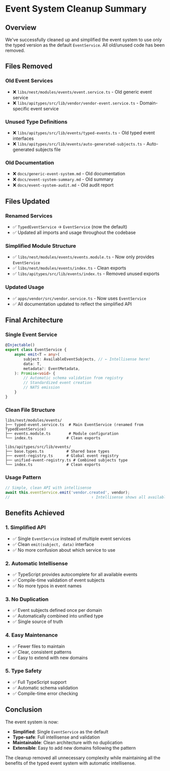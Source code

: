 # Event System Cleanup Summary

## Overview

We've successfully cleaned up and simplified the event system to use only the typed version as the default `EventService`. All old/unused code has been removed.

## Files Removed

### **Old Event Services**

- ❌ `libs/nest/modules/events/event.service.ts` - Old generic event service
- ❌ `libs/apitypes/src/lib/vendor/vendor-event.service.ts` - Domain-specific event service

### **Unused Type Definitions**

- ❌ `libs/apitypes/src/lib/events/typed-events.ts` - Old typed event interfaces
- ❌ `libs/apitypes/src/lib/events/auto-generated-subjects.ts` - Auto-generated subjects file

### **Old Documentation**

- ❌ `docs/generic-event-system.md` - Old documentation
- ❌ `docs/event-system-summary.md` - Old summary
- ❌ `docs/event-system-audit.md` - Old audit report

## Files Updated

### **Renamed Services**

- ✅ `TypedEventService` → `EventService` (now the default)
- ✅ Updated all imports and usage throughout the codebase

### **Simplified Module Structure**

- ✅ `libs/nest/modules/events/events.module.ts` - Now only provides `EventService`
- ✅ `libs/nest/modules/events/index.ts` - Clean exports
- ✅ `libs/apitypes/src/lib/events/index.ts` - Removed unused exports

### **Updated Usage**

- ✅ `apps/vendor/src/vendor.service.ts` - Now uses `EventService`
- ✅ All documentation updated to reflect the simplified API

## Final Architecture

### **Single Event Service**

```typescript
@Injectable()
export class EventService {
	async emit<T = any>(
		subject: AvailableEventSubjects, // ← Intellisense here!
		data: T,
		metadata?: EventMetadata,
	): Promise<void> {
		// Automatic schema validation from registry
		// Standardized event creation
		// NATS emission
	}
}
```

### **Clean File Structure**

```
libs/nest/modules/events/
├── typed-event.service.ts  # Main EventService (renamed from TypedEventService)
├── events.module.ts        # Module configuration
└── index.ts               # Clean exports

libs/apitypes/src/lib/events/
├── base.types.ts          # Shared base types
├── event-registry.ts      # Global event registry
├── unified-event-registry.ts # Combined subjects type
└── index.ts               # Clean exports
```

### **Usage Pattern**

```typescript
// Simple, clean API with intellisense
await this.eventService.emit('vendor.created', vendor);
//                                    ↑ Intellisense shows all available subjects
```

## Benefits Achieved

### **1. Simplified API**

- ✅ Single `EventService` instead of multiple event services
- ✅ Clean `emit(subject, data)` interface
- ✅ No more confusion about which service to use

### **2. Automatic Intellisense**

- ✅ TypeScript provides autocomplete for all available events
- ✅ Compile-time validation of event subjects
- ✅ No more typos in event names

### **3. No Duplication**

- ✅ Event subjects defined once per domain
- ✅ Automatically combined into unified type
- ✅ Single source of truth

### **4. Easy Maintenance**

- ✅ Fewer files to maintain
- ✅ Clear, consistent patterns
- ✅ Easy to extend with new domains

### **5. Type Safety**

- ✅ Full TypeScript support
- ✅ Automatic schema validation
- ✅ Compile-time error checking

## Conclusion

The event system is now:

- **Simplified**: Single `EventService` as the default
- **Type-safe**: Full intellisense and validation
- **Maintainable**: Clean architecture with no duplication
- **Extensible**: Easy to add new domains following the pattern

The cleanup removed all unnecessary complexity while maintaining all the benefits of the typed event system with automatic intellisense.

